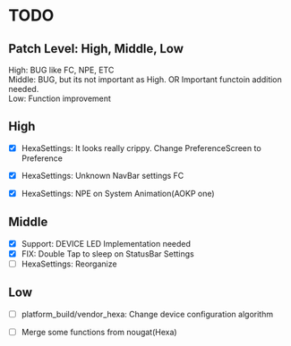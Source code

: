 TODO
======

Patch Level: High, Middle, Low
-------------------------------

High: BUG like FC, NPE, ETC<br />
Middle: BUG, but its not important as High. OR Important functoin addition needed.<br />
Low: Function improvement<br />

High
-----
- [x] HexaSettings: It looks really crippy. Change PreferenceScreen to Preference<br />
- [x] HexaSettings: Unknown NavBar settings FC<br />
- [x] HexaSettings: NPE on System Animation(AOKP one)<br />


Middle
-------
- [x] Support: DEVICE LED Implementation needed<br />
- [x] FIX: Double Tap to sleep on StatusBar Settings<br />
- [ ] HexaSettings: Reorganize<br />

Low
----
- [ ] platform_build/vendor_hexa: Change device configuration algorithm <br />
- [ ] Merge some functions from nougat(Hexa)<br />

